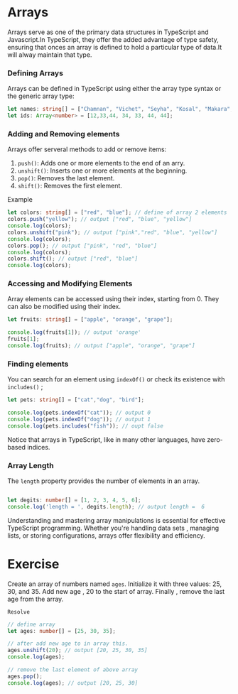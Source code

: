 # Arrays 

Arrays serve as one of the primary data structures in TypeScript and Javascript.In TypeScript, they offer the added advantage of type safety, ensuring that onces an array is defined to hold a particular type of data.It will alway maintain that type.

### Defining Arrays 

Arrays can be defined in TypeScript using either the array type syntax or the generic array type:

```ts
let names: string[] = ["Chamnan", "Vichet", "Seyha", "Kosal", "Makara", "Vorn"];
let ids: Array<number> = [12,33,44, 34, 33, 44, 44];

```

### Adding and Removing elements

Arrays offer serveral methods to add or remove items:
1. `push()`: Adds one or more elements to the end of an arry.
2. `unshift()`: Inserts one or more elements at the beginning.
3. `pop()`: Removes the last element.
4. `shift()`: Removes the first element.

Example 

```ts
let colors: string[] = ["red", "blue"]; // define of array 2 elements
colors.push("yellow"); // output ["red", "blue", "yellow"]
console.log(colors);
colors.unshift("pink"); // output ["pink","red", "blue", "yellow"]
console.log(colors);
colors.pop(); // output ["pink", "red", "blue"]
console.log(colors);
colors.shift(); // output ["red", "blue"]
console.log(colors);

```

### Accessing and Modifying Elements

Array elements can be accessed using their index, starting from 0. They can also be modified using their index.

```ts
let fruits: string[] = ["apple", "orange", "grape"];

console.log(fruits[1]); // output 'orange'
fruits[1];
console.log(fruits); // output ["apple", "orange", "grape"] 

```

### Finding elements

You can search for an element using `indexOf()` or check its existence with `includes()` ;

```ts
let pets: string[] = ["cat","dog", "bird"];

console.log(pets.indexOf("cat")); // output 0
console.log(pets.indexOf("dog")); // output 1
console.log(pets.includes("fish")); // oupt false
```
Notice that arrays in TypeScript, like in many other languages, have zero-based indices.

### Array Length

The `length` property provides the number of elements in an array.

```ts

let degits: number[] = [1, 2, 3, 4, 5, 6];
console.log('length = ', degits.length); // output length =  6

```

Understanding and mastering array manipulations is essential for effective TypeScript programming. Whether you're handling data sets , managing lists, or storing configurations, arrays offer flexibility and efficiency.


# Exercise 

Create an array of numbers named `ages`. Initialize it with three values: 25, 30, and 35. Add new age , 20 to the start of array. 
Finally , remove the last age from the array.

``` Resolve ```
```ts
// define array
let ages: number[] = [25, 30, 35];

// after add new age to in array this.
ages.unshift(20); // output [20, 25, 30, 35] 
console.log(ages);

// remove the last element of above array 
ages.pop();
console.log(ages); // output [20, 25, 30]
```
